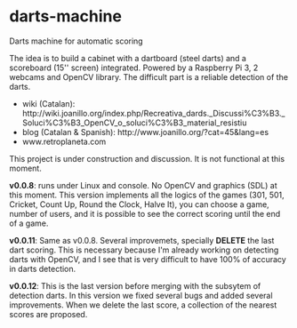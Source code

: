 # darts-machine
Darts machine for automatic scoring

The idea is to build a cabinet with a dartboard (steel darts) and a scoreboard (15'' screen) integrated. Powered by a Raspberry Pi 3, 2 webcams and OpenCV library. The difficult part is a reliable detection of the darts.
<ul>
<li>wiki (Catalan): http://wiki.joanillo.org/index.php/Recreativa_dards._Discussi%C3%B3._Soluci%C3%B3_OpenCV_o_soluci%C3%B3_material_resistiu</li>
  <li>blog (Catalan & Spanish): http://www.joanillo.org/?cat=45&lang=es</li>
  <li>www.retroplaneta.com</li>
</ul>
This project is under construction and discussion. It is not functional at this moment.

<strong>v0.0.8</strong>: runs under Linux and console. No OpenCV and graphics (SDL) at this moment. This version implements all the logics of the games (301, 501, Cricket, Count Up, Round the Clock, Halve It), you can choose a game, number of users, and it is possible to see the correct  scoring until the end of a game. 

<strong>v0.0.11</strong>: Same as v0.0.8. Several improvemets, specially <strong>DELETE</strong> the last dart scoring. This is necessary because I'm already working on detecting darts with OpenCV, and I see that is very difficult to have 100% of accuracy in darts detection.

<strong>v0.0.12</strong>: This is the last version before merging with the subsytem of detection darts. In this version we fixed several bugs and added several improvements. When we delete the last score, a collection of the nearest scores are proposed.
